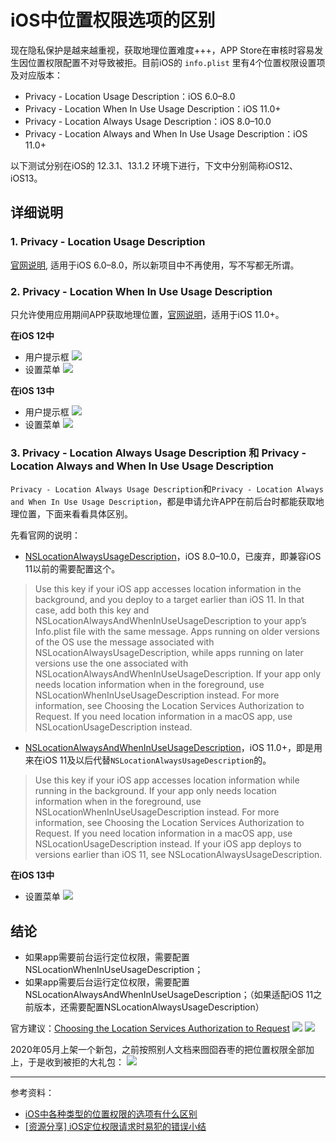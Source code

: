 # iOS中位置权限选项的区别

现在隐私保护是越来越重视，获取地理位置难度+++，APP Store在审核时容易发生因位置权限配置不对导致被拒。目前iOS的 `info.plist` 里有4个位置权限设置项及对应版本：
* Privacy - Location Usage Description：iOS 6.0–8.0
* Privacy - Location When In Use Usage Description：iOS 11.0+
* Privacy - Location Always Usage Description：iOS 8.0–10.0
* Privacy - Location Always and When In Use Usage Description：iOS 11.0+

以下测试分别在iOS的 12.3.1、13.1.2 环境下进行，下文中分别简称iOS12、iOS13。

## 详细说明

### 1. Privacy - Location Usage Description

[官网说明](https://developer.apple.com/documentation/bundleresources/information_property_list/nslocationusagedescription), 适用于iOS 6.0–8.0，所以新项目中不再使用，写不写都无所谓。

### 2. Privacy - Location When In Use Usage Description

只允许使用应用期间APP获取地理位置，[官网说明](https://developer.apple.com/documentation/bundleresources/information_property_list/nslocationwheninuseusagedescription)，适用于iOS 11.0+。

**在iOS 12中**
* 用户提示框
![](https://cdn.jsdelivr.net/gh/stelalae/oss@master/files/2020/05/18/ZWOwNY.jpg) 
* 设置菜单
![](https://cdn.jsdelivr.net/gh/stelalae/oss@master/files/2020/05/18/lvZ1xd.jpg)

**在iOS 13中**
* 用户提示框
![](https://cdn.jsdelivr.net/gh/stelalae/oss@master/files/2020/05/18/tpWq7a.jpg) 
* 设置菜单
![](https://cdn.jsdelivr.net/gh/stelalae/oss@master/files/2020/05/18/t5aI3h.jpg)

### 3. Privacy - Location Always Usage Description 和 Privacy - Location Always and When In Use Usage Description

`Privacy - Location Always Usage Description`和`Privacy - Location Always and When In Use Usage Description`，都是申请允许APP在前后台时都能获取地理位置，下面来看看具体区别。

先看官网的说明：
* [NSLocationAlwaysUsageDescription](https://developer.apple.com/documentation/bundleresources/information_property_list/nslocationalwaysusagedescription)，iOS 8.0–10.0，已废弃，即兼容iOS 11以前的需要配置这个。

> Use this key if your iOS app accesses location information in the background, and you deploy to a target earlier than iOS 11. In that case, add both this key and NSLocationAlwaysAndWhenInUseUsageDescription to your app’s Info.plist file with the same message. Apps running on older versions of the OS use the message associated with NSLocationAlwaysUsageDescription, while apps running on later versions use the one associated with NSLocationAlwaysAndWhenInUseUsageDescription.
> If your app only needs location information when in the foreground, use NSLocationWhenInUseUsageDescription instead. For more information, see Choosing the Location Services Authorization to Request.
> If you need location information in a macOS app, use NSLocationUsageDescription instead.

* [NSLocationAlwaysAndWhenInUseUsageDescription](https://developer.apple.com/documentation/bundleresources/information_property_list/nslocationalwaysandwheninuseusagedescription)，iOS 11.0+，即是用来在iOS 11及以后代替`NSLocationAlwaysUsageDescription`的。

> Use this key if your iOS app accesses location information while running in the background. If your app only needs location information when in the foreground, use NSLocationWhenInUseUsageDescription instead. For more information, see Choosing the Location Services Authorization to Request.
> If you need location information in a macOS app, use NSLocationUsageDescription instead. If your iOS app deploys to versions earlier than iOS 11, see NSLocationAlwaysUsageDescription.

**在iOS 13中**
* 设置菜单
![](https://cdn.jsdelivr.net/gh/stelalae/oss@master/files/2020/05/18/HL5wbd.jpg)

## 结论

* 如果app需要前台运行定位权限，需要配置NSLocationWhenInUseUsageDescription；
* 如果app需要后台运行定位权限，需要配置NSLocationAlwaysAndWhenInUseUsageDescription；（如果适配iOS 11之前版本，还需要配置NSLocationAlwaysUsageDescription）

官方建议：[Choosing the Location Services Authorization to Request](https://developer.apple.com/documentation/corelocation/choosing_the_location_services_authorization_to_request)
![](https://cdn.jsdelivr.net/gh/stelalae/oss@master/files/2020/05/18/H5EFJK.png)
![](https://cdn.jsdelivr.net/gh/stelalae/oss@master/files/2020/05/18/lZyNXx.jpg)

2020年05月上架一个新包，之前按照别人文档来囫囵吞枣的把位置权限全部加上，于是收到被拒的大礼包：
![](https://cdn.jsdelivr.net/gh/stelalae/oss@master/files/2020/05/18/Zhe5M4.jpg)

-------
参考资料：
* [iOS中各种类型的位置权限的选项有什么区别](https://www.codenong.com/js54242b509c85/)
* [\[资源分享\] iOS定位权限请求时易犯的错误小结](https://iambigboss.top/post/54258_1_1.html)
